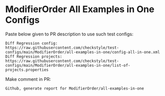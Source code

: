 # ModifierOrder All Examples in One Configs
Paste below given to PR description to use such test configs:
```
Diff Regression config: https://raw.githubusercontent.com/checkstyle/test-configs/main/ModifierOrder/all-examples-in-one/config-all-in-one.xml
Diff Regression projects: https://raw.githubusercontent.com/checkstyle/test-configs/main/ModifierOrder/all-examples-in-one/list-of-projects.properties
```
Make comment in PR:
```
Github, generate report for ModifierOrder/all-examples-in-one
```
